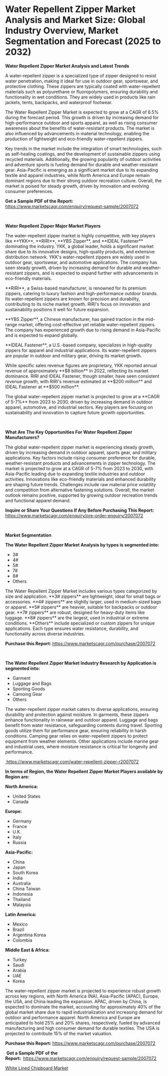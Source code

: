 <p><h1>Water Repellent Zipper Market Analysis and Market Size: Global Industry Overview, Market Segmentation and Forecast (2025 to 2032)</h1></p><p><strong>Water Repellent Zipper Market Analysis and Latest Trends</strong></p>
<p><p>A water-repellent zipper is a specialized type of zipper designed to resist water penetration, making it ideal for use in outdoor gear, sportswear, and protective clothing. These zippers are typically coated with water-repellent materials such as polyurethane or fluoropolymers, ensuring durability and functionality in wet conditions. They are widely used in products like rain jackets, tents, backpacks, and waterproof footwear.</p><p>The Water Repellent Zipper Market is expected to grow at a CAGR of 6.5% during the forecast period. This growth is driven by increasing demand for high-performance outdoor and sports apparel, as well as rising consumer awareness about the benefits of water-resistant products. The market is also influenced by advancements in material technology, enabling the production of lightweight and eco-friendly water-repellent zippers.</p><p>Key trends in the market include the integration of smart technologies, such as self-healing coatings, and the development of sustainable zippers using recycled materials. Additionally, the growing popularity of outdoor activities and adventure sports is fueling demand for durable and weather-resistant gear. Asia-Pacific is emerging as a significant market due to its expanding textile and apparel industries, while North America and Europe remain dominant regions due to their strong outdoor recreation culture. Overall, the market is poised for steady growth, driven by innovation and evolving consumer preferences.</p></p>
<p><strong>Get a Sample PDF of the Report:&nbsp;</strong> <a href="https://www.marketscagr.com/enquiry/request-sample/2007072?utm_campaign=2272&utm_medium=2&utm_source=Github&utm_content=ia&utm_term=25012025&utm_id=water-repellent-zipper">https://www.marketscagr.com/enquiry/request-sample/2007072</a></p>
<p>&nbsp;</p>
<p><strong>Water Repellent Zipper Major Market Players</strong></p>
<p><p>The water-repellent zipper market is highly competitive, with key players like **YKK**, **RIRI**, **YBS Zipper**, and **IDEAL Fastener** dominating the industry. YKK, a global leader, holds a significant market share due to its innovative designs, high-quality products, and extensive distribution network. YKK's water-repellent zippers are widely used in outdoor gear, sportswear, and automotive applications. The company has seen steady growth, driven by increasing demand for durable and weather-resistant zippers, and is expected to expand further with advancements in eco-friendly materials.</p><p>**RIRI**, a Swiss-based manufacturer, is renowned for its premium zippers, catering to luxury fashion and high-performance outdoor brands. Its water-repellent zippers are known for precision and durability, contributing to its niche market growth. RIRI's focus on innovation and sustainability positions it well for future expansion.</p><p>**YBS Zipper**, a Chinese manufacturer, has gained traction in the mid-range market, offering cost-effective yet reliable water-repellent zippers. The company has experienced growth due to rising demand in Asia-Pacific and is expected to expand globally.</p><p>**IDEAL Fastener**, a U.S.-based company, specializes in high-quality zippers for apparel and industrial applications. Its water-repellent zippers are popular in outdoor and military gear, driving its market growth.</p><p>While specific sales revenue figures are proprietary, YKK reported annual revenue of approximately **$8 billion** in 2022, reflecting its market dominance. RIRI and IDEAL Fastener, though smaller, have seen consistent revenue growth, with RIRI's revenue estimated at **$200 million** and IDEAL Fastener at **$500 million**.</p><p>The global water-repellent zipper market is projected to grow at a **CAGR of 5-7%** from 2023 to 2030, driven by increasing demand in outdoor apparel, automotive, and industrial sectors. Key players are focusing on sustainability and innovation to capture future growth opportunities.</p></p>
<p>&nbsp;</p>
<p><strong>What Are The Key Opportunities For Water Repellent Zipper Manufacturers?</strong></p>
<p><p>The global water-repellent zipper market is experiencing steady growth, driven by increasing demand in outdoor apparel, sports gear, and military applications. Key factors include rising consumer preference for durable, weather-resistant products and advancements in zipper technology. The market is projected to grow at a CAGR of 5-7% from 2023 to 2030, with Asia-Pacific leading due to expanding textile industries and outdoor activities. Innovations like eco-friendly materials and enhanced durability are shaping future trends. Challenges include raw material price volatility and competition from alternative fastening solutions. Overall, the market outlook remains positive, supported by growing outdoor recreation trends and functional apparel demand.</p></p>
<p><strong>Inquire or Share Your Questions If Any Before Purchasing This Report:</strong> <a href="https://www.marketscagr.com/enquiry/pre-order-enquiry/2007072?utm_campaign=2272&utm_medium=2&utm_source=Github&utm_content=ia&utm_term=25012025&utm_id=water-repellent-zipper">https://www.marketscagr.com/enquiry/pre-order-enquiry/2007072</a></p>
<p>&nbsp;</p>
<p><strong>Market Segmentation</strong></p>
<p><strong>The Water Repellent Zipper Market Analysis by types is segmented into:</strong></p>
<p><ul><li>3#</li><li>4#</li><li>5#</li><li>7#</li><li>8#</li><li>Others</li></ul></p>
<p><p>The Water Repellent Zipper Market includes various types categorized by size and application. **3# zippers** are lightweight, ideal for small bags or accessories. **4# zippers** are slightly larger, used in medium-sized bags or apparel. **5# zippers** are heavier, suitable for backpacks or outdoor gear. **7# zippers** are robust, designed for heavy-duty items like luggage. **8# zippers** are the largest, used in industrial or extreme conditions. **Others** include specialized or custom zippers for unique applications. Each type ensures water resistance, durability, and functionality across diverse industries.</p></p>
<p><strong>Purchase this Report:&nbsp;</strong><a href="https://www.marketscagr.com/purchase/2007072?utm_campaign=2272&utm_medium=2&utm_source=Github&utm_content=ia&utm_term=25012025&utm_id=water-repellent-zipper">https://www.marketscagr.com/purchase/2007072</a></p>
<p>&nbsp;</p>
<p><strong>The Water Repellent Zipper Market Industry Research by Application is segmented into:</strong></p>
<p><ul><li>Garment</li><li>Luggage and Bags</li><li>Sporting Goods</li><li>Camoing Gear</li><li>Others</li></ul></p>
<p><p>The water-repellent zipper market caters to diverse applications, ensuring durability and protection against moisture. In garments, these zippers enhance functionality in rainwear and outdoor apparel. Luggage and bags benefit from water resistance, safeguarding contents during travel. Sporting goods utilize them for performance gear, ensuring reliability in harsh conditions. Camping gear relies on water-repellent zippers to protect equipment from weather elements. Other applications include marine gear and industrial uses, where moisture resistance is critical for longevity and performance.</p></p>
<p><a href="https://www.marketscagr.com/water-repellent-zipper-r2007072?utm_campaign=2272&utm_medium=2&utm_source=Github&utm_content=ia&utm_term=25012025&utm_id=water-repellent-zipper">&nbsp;https://www.marketscagr.com/water-repellent-zipper-r2007072</a></p>
<p><strong>In terms of Region, the Water Repellent Zipper Market Players available by Region are:</strong></p>
<p>
    <p> <strong> North America: </strong>
        <ul>
            <li>United States</li>
            <li>Canada</li>
        </ul>
        </p> 
    <p> <strong> Europe: </strong>
        <ul>
            <li>Germany</li>
            <li>France</li>
            <li>U.K.</li>
            <li>Italy</li>
            <li>Russia</li>
        </ul>
        </p> 
    <p> <strong> Asia-Pacific: </strong>
        <ul>
            <li>China</li>
            <li>Japan</li>
            <li>South Korea</li>
            <li>India</li>
            <li>Australia</li>
            <li>China Taiwan</li>
            <li>Indonesia</li>
            <li>Thailand</li>
            <li>Malaysia</li>
        </ul>
        </p> 
    <p> <strong> Latin America: </strong>
        <ul>
            <li>Mexico</li>
            <li>Brazil</li>
            <li>Argentina Korea</li>
            <li>Colombia</li>
        </ul>
        </p> 
    <p> <strong> Middle East & Africa: </strong>
        <ul>
            <li>Turkey</li>
            <li>Saudi</li>
            <li>Arabia</li>
            <li>UAE</li>
            <li>Korea</li>
        </ul>
    </p>
    </p>
<p><p>The water-repellent zipper market is projected to experience robust growth across key regions, with North America (NA), Asia-Pacific (APAC), Europe, the USA, and China leading the expansion. APAC, driven by China, is expected to dominate the market, accounting for approximately 40% of the global market share due to rapid industrialization and increasing demand for outdoor and performance apparel. North America and Europe are anticipated to hold 25% and 20% shares, respectively, fueled by advanced manufacturing and high consumer demand for durable textiles. The USA is projected to contribute 15% of the market valuation.</p></p>
<p><strong>Purchase this Report: </strong><a href="https://www.marketscagr.com/purchase/2007072?utm_campaign=2272&utm_medium=2&utm_source=Github&utm_content=ia&utm_term=25012025&utm_id=water-repellent-zipper">https://www.marketscagr.com/purchase/2007072</a></p>
<p>&nbsp;<strong>Get a Sample PDF of the Report:&nbsp;&nbsp;</strong><a href="https://www.marketscagr.com/enquiry/request-sample/2007072?utm_campaign=2272&utm_medium=2&utm_source=Github&utm_content=ia&utm_term=25012025&utm_id=water-repellent-zipper">https://www.marketscagr.com/enquiry/request-sample/2007072</a></p>
<p><strong></strong></p>
<p><p><a href="https://github.com/AshikRahman991/Market-Research-Report-List-1/blob/main/white-lined-chipboard-market.md?utm_campaign=2272&utm_medium=2&utm_source=Github&utm_content=ia&utm_term=25012025&utm_id=water-repellent-zipper">White Lined Chipboard Market</a></p></p>